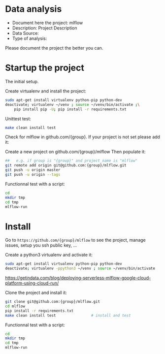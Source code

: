# Data analysis
- Document here the project: mlflow
- Description: Project Description
- Data Source:
- Type of analysis:

Please document the project the better you can.

# Startup the project

The initial setup.

Create virtualenv and install the project:
```bash
sudo apt-get install virtualenv python-pip python-dev
deactivate; virtualenv ~/venv ; source ~/venv/bin/activate ;\
    pip install pip -U; pip install -r requirements.txt
```

Unittest test:
```bash
make clean install test
```

Check for mlflow in github.com/{group}. If your project is not set please add it:

Create a new project on github.com/{group}/mlflow
Then populate it:

```bash
##   e.g. if group is "{group}" and project_name is "mlflow"
git remote add origin git@github.com:{group}/mlflow.git
git push -u origin master
git push -u origin --tags
```

Functionnal test with a script:

```bash
cd
mkdir tmp
cd tmp
mlflow-run
```

# Install

Go to `https://github.com/{group}/mlflow` to see the project, manage issues,
setup you ssh public key, ...

Create a python3 virtualenv and activate it:

```bash
sudo apt-get install virtualenv python-pip python-dev
deactivate; virtualenv -ppython3 ~/venv ; source ~/venv/bin/activate
```
https://getindata.com/blog/deploying-serverless-mlflow-google-cloud-platform-using-cloud-run/


Clone the project and install it:

```bash
git clone git@github.com:{group}/mlflow.git
cd mlflow
pip install -r requirements.txt
make clean install test                # install and test
```
Functionnal test with a script:

```bash
cd
mkdir tmp
cd tmp
mlflow-run
```
